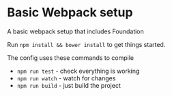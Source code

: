 # Basic Webpack setup

A basic webpack setup that includes Foundation

Run `npm install && bower install` to get things started.

The config uses these commands to compile

* `npm run test`	- check everything is working
* `npm run watch` 	- watch for changes
* `npm run build` 	- just build the project
